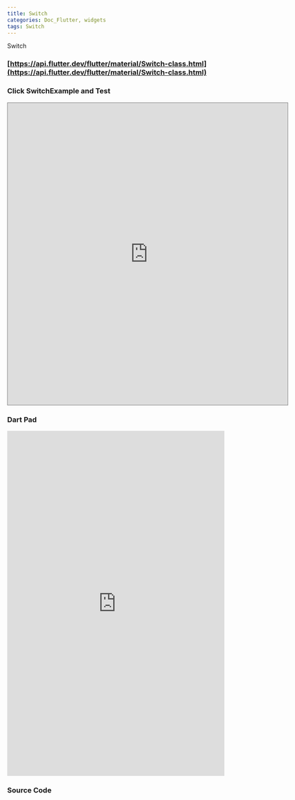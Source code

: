 ```yaml
---
title: Switch
categories: Doc_Flutter, widgets
tags: Switch
---
```

Switch

### [https://api.flutter.dev/flutter/material/Switch-class.html](https://api.flutter.dev/flutter/material/Switch-class.html)

### Click SwitchExample and Test

<iframe src="https://kissthecoke.github.io/doc_flutter_samples//" style="width:650px;height:700px;border:1px solid gray"></iframe>

### Dart Pad

<iframe src="https://dartpad.dev/?id=c1413f339643de746ca6b1dff0b74b42" style="width:100%;height:800px;border:none"></iframe>

### Source Code


<script src="https://gist.github.com/kissthecoke/c1413f339643de746ca6b1dff0b74b42.js"></script>
